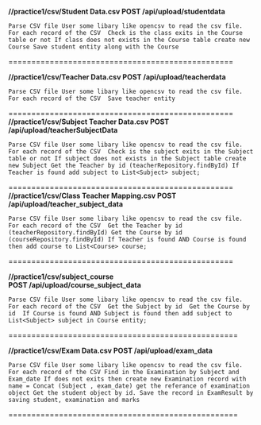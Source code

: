 **//practice1/csv/Student Data.csv
POST /api/upload/studentdata**

`Parse CSV file
User some libary like opencsv to read the csv file. 
For each record of the CSV 
	Check is the class exits in the Course table or not
	If class does not exists in the Course table create new Course
	Save student entity along with the Course`

=================================================

**//practice1/csv/Teacher Data.csv
POST /api/upload/teacherdata**

`Parse CSV file
User some libary like opencsv to read the csv file. 
For each record of the CSV 
	Save teacher entity	`


=================================================
**//practice1/csv/Subject Teacher Data.csv
POST /api/upload/teacherSubjectData**

`Parse CSV file
User some libary like opencsv to read the csv file. 
For each record of the CSV 
	Check is the subject exits in the Subject table or not
	If subject does not exists in the Subject table create new Subject
	Get the Teacher by id (teacherRepository.findById)
	If Teacher is found add subject to List<Subject> subject;`

=================================================	
**//practice1/csv/Class Teacher Mapping.csv
POST /api/upload/teacher_subject_data**

`Parse CSV file
User some libary like opencsv to read the csv file. 
For each record of the CSV 
	Get the Teacher by id (teacherRepository.findById)
	Get the Course by id (courseRepository.findById)
	If Teacher is found AND Course is found then add course to List<Course> course;`

=================================================

**//practice1/csv/subject_course	
POST /api/upload/course_subject_data**

`Parse CSV file
User some libary like opencsv to read the csv file. 
For each record of the CSV 
	Get the Subject by id 
	Get the Course by id 
	If Course is found AND Subject is found then add subject to List<Subject> subject in Course entity;`

==================================================	

**//practice1/csv/Exam Data.csv	
POST /api/upload/exam_data**

`Parse CSV file
User some libary like opencsv to read the csv file. 
For each record of the CSV
	Find in the Examination by Subject and Exam_date
			If does not exits then create new Examination record with name = Concat (Subject , exam_date)
			get the referance of examination object
			Get the student object by id.
			Save the record in ExamResult by saving student, examination and marks`

==================================================
